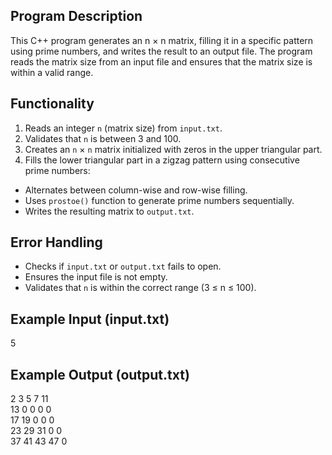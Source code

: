 ## Program Description
This C++ program generates an n × n matrix, filling it in a specific pattern using prime numbers, and writes the result to an output file. The program reads the matrix size from an input file and ensures that the matrix size is within a valid range.

## Functionality
1. Reads an integer `n` (matrix size) from `input.txt`.
2. Validates that `n` is between 3 and 100.
3. Creates an `n` × `n` matrix initialized with zeros in the upper triangular part.
4. Fills the lower triangular part in a zigzag pattern using consecutive prime numbers:
- Alternates between column-wise and row-wise filling.
- Uses `prostoe()` function to generate prime numbers sequentially.
- Writes the resulting matrix to `output.txt`.

## Error Handling
- Checks if `input.txt` or `output.txt` fails to open.
- Ensures the input file is not empty.
- Validates that `n` is within the correct range (3 ≤ n ≤ 100).

## Example Input (input.txt)
5

## Example Output (output.txt)
2   3  5  7 11  
13  0  0  0  0  
17 19  0  0  0  
23 29 31  0  0  
37 41 43 47  0  
